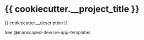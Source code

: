 # {{ cookiecutter.__project_title }}

{{ cookiecutter.__description }}

See @manscaped-dev/sre-app-templates
